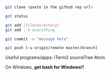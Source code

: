 ``` bash
git clone <paste in the github rep url>
```

```bash
git status
```

```bash
git add [file/directory]
git add . # everything
```

```bash
git commit -m "message here"
```

```bash
git push [-u origin/remote master/branch]
```

Useful programs/apps:
iTerm2
sourceTree
Atom


On Windows, **get bash for Windows!!**
